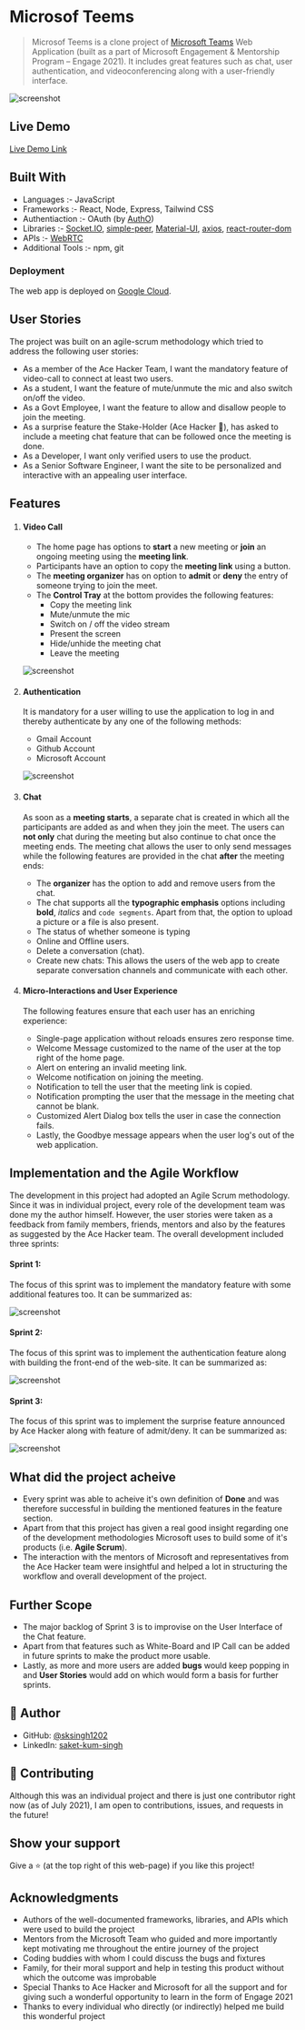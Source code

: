# Microsof Teems

> Microsof Teems is a clone project of [Microsoft Teams](https://www.microsoft.com/en-in/microsoft-teams/group-chat-software)  Web Application (built as a part of Microsoft Engagement & Mentorship Program – Engage 2021). It includes great features such as chat, user authentication, and videoconferencing along with a user-friendly interface.

![screenshot](./screenshots/homePage.png)

## Live Demo

[Live Demo Link](https://livedemo.com)

## Built With

- Languages :- JavaScript
- Frameworks :- React, Node, Express, Tailwind CSS 
- Authentiaction :- OAuth (by [AuthO](https://auth0.com/))
- Libraries :- [Socket.IO](https://socket.io/docs/v4/index.html), [simple-peer](https://www.npmjs.com/package/simple-peer), [Material-UI](https://material-ui.com/), [axios](https://www.npmjs.com/package/axios), [react-router-dom](https://reactrouter.com/web/api/BrowserRouter)
- APIs :- [WebRTC](https://webrtc.org/)
- Additional Tools :- npm, git

### Deployment
The web app is deployed on [Google Cloud](http://august-storm-319410.el.r.appspot.com/).

## User Stories
The project was built on an agile-scrum methodology which tried to address the following user stories:
- As a member of the Ace Hacker Team, I want the mandatory feature of video-call to connect at least two users.
- As a student, I want the feature of mute/unmute the mic and also switch on/off the video.
- As a Govt Employee, I want the feature to allow and disallow people to join the meeting.
- As a surprise feature the Stake-Holder (Ace Hacker 🤨), has asked to include a meeting chat feature that can be followed once the meeting is done.
- As a Developer, I want only verified users to use the product.
- As a Senior Software Engineer, I want the site to be personalized and interactive with an appealing user interface.

## Features
1. #### Video Call
    - The home page has options to **start** a new meeting or **join** an ongoing meeting using the **meeting link**.
    - Participants have an option to copy the **meeting link** using a button.
    - The **meeting organizer** has on option to **admit** or **deny** the entry of someone trying to join the meet.
    - The **Control Tray** at the bottom provides the following features:
        - Copy the meeting link
        - Mute/unmute the mic
        - Switch on / off the video stream
        - Present the screen
        - Hide/unhide the meeting chat
        - Leave the meeting

    ![screenshot](./screenshots/meeting.png)

2. #### Authentication

    It is mandatory for a user willing to use the application to log in and thereby authenticate by any one of the following methods:
    - Gmail Account
    - Github Account
    - Microsoft Account

    ![screenshot](./screenshots/auth.png)

3. #### Chat

    As soon as a **meeting starts**, a separate chat is created in which all the participants are added as and when they join the meet. The users can **not only** chat during the meeting but also continue to chat once the meeting ends. The meeting chat allows the user to only send messages while the following features are provided in the chat **after** the meeting ends:
    - The **organizer** has the option to add and remove users from the chat.
    - The chat supports all the **typographic emphasis** options including **bold**, *italics* and ```code segments```. Apart from that, the option to upload a picture or a file is also present.
    - The status of whether someone is typing
    - Online and Offline users.
    - Delete a conversation (chat).
    - Create new chats: This allows the users of the web app to create separate conversation channels and communicate with each other.

4. #### Micro-Interactions and User Experience
    The following features ensure that each user has an enriching experience:
    - Single-page application without reloads ensures zero response time.
    - Welcome Message customized to the name of the user at the top right of the home page.
    - Alert on entering an invalid meeting link.
    - Welcome notification on joining the meeting.
    - Notification to tell the user that the meeting link is copied.
    - Notification prompting the user that the message in the meeting chat cannot be blank.
    - Customized Alert Dialog box tells the user in case the connection fails.
    - Lastly, the Goodbye message appears when the user log's out of the web application.

## Implementation and the Agile Workflow

The development in this project had adopted an Agile Scrum methodology. Since it was in individual project, every role of the development team was done my the author himself. However, the user stories were taken as a feedback from family members, friends, mentors and also by the features as suggested by the Ace Hacker team. The overall development included three sprints:

#### Sprint 1:

The focus of this sprint was to implement the mandatory feature with some additional features too. It can be summarized as:

![screenshot](./screenshots/Sprint_1.png)

#### Sprint 2:

The focus of this sprint was to implement the authentication feature along with building the front-end of the web-site. It can be summarized as:

![screenshot](./screenshots/Sprint_2.png)

#### Sprint 3:

The focus of this sprint was to implement the surprise feature announced by Ace Hacker along with feature of admit/deny. It can be summarized as:

![screenshot](./screenshots/Sprint_3.png)


## What did the project acheive
- Every sprint was able to acheive it's own definition of **Done** and was therefore successful in building the mentioned features in the feature section.
- Apart from that this project has given a real good insight regarding one of the development methodologies Microsoft uses to build some of it's products (i.e. **Agile Scrum**).
- The interaction with the mentors of Microsoft and representatives from the Ace Hacker team were insightful and helped a lot in structuring the workflow and overall development of the project.

## Further Scope
- The major backlog of Sprint 3 is to improvise on the User Interface of the Chat feature.
- Apart from that features such as White-Board and IP Call can be added in future sprints to make the product more usable.
- Lastly, as more and more users are added **bugs** would keep popping in and **User Stories** would add on which would form a basis for further sprints.

## 👤 Author

- GitHub: [@sksingh1202](https://github.com/sksingh1202)
- LinkedIn: [saket-kum-singh](https://www.linkedin.com/in/saket-kum-singh/)

## 🤝 Contributing

Although this was an individual project and there is just one contributor right now (as of July 2021), I am open to contributions, issues, and  requests in the future!

## Show your support

Give a ⭐️ (at the top right of this web-page) if you like this project!

## Acknowledgments

- Authors of the well-documented frameworks, libraries, and APIs which were used to build the project
- Mentors from the Microsoft Team who guided and more importantly kept motivating me throughout the entire journey of the project
- Coding buddies with whom I could discuss the bugs and fixtures
- Family, for their moral support and help in testing this product without which the outcome was improbable
- Special Thanks to Ace Hacker and Microsoft for all the support and for giving such a wonderful opportunity to learn in the form of Engage 2021
- Thanks to every individual who directly (or indirectly) helped me build this wonderful project
